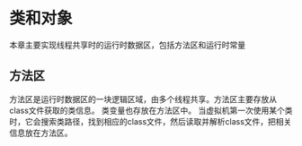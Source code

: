 # 类和对象
本章主要实现线程共享时的运行时数据区，包括方法区和运行时常量

## 方法区
方法区是运行时数据区的一块逻辑区域，由多个线程共享。方法区主要存放从class文件获取的类信息。
类变量也存放在方法区中。
当虚拟机第一次使用某个类时，它会搜索类路径，找到相应的class文件，然后读取并解析class文件，把相关信息放在方法区。